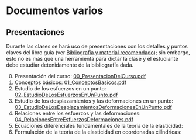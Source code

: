 # Documentos varios

## Presentaciones

Durante las clases se hará uso de presentaciones con los detalles y puntos claves del libro guía (ver [Bibliografía y material recomendado](../informacion/02_bibliografia_material.md)); sin embargo, esto no es más que una herramienta para dictar la clase y el estudiante debe estudiar detenidamente de la bibliografía dada.

0. Presentación del curso: [00_PresentacionDelCurso.pdf](00_PresentacionDelCurso.pdf)
1. Conceptos básicos: [01_ConceptosBasicos.pdf](01_ConceptosBasicos.pdf)
2. Estudio de los esfuerzos en un punto: [02_EstudioDeLosEsfuerzosEnUnPunto.pdf](02_EstudioDeLosEsfuerzosEnUnPunto.pdf)
3. Estudio de los desplazamientos y las deformaciones en un punto: [03_EstudioDeLosDesplazamientosDeformacionesEnUnPunto.pdf](03_EstudioDeLosDesplazamientosDeformacionesEnUnPunto.pdf)
4. Relaciones entre los esfuerzos y las deformaciones: [04_RelacionesEntreEsfuerzosDeformaciones.pdf](04_RelacionesEntreEsfuerzosDeformaciones.pdf)
5. Ecuaciones diferenciales fundamentales de la teoría de la elasticidad: []()
6. Formulación de la teoría de la elasticidad en coordenadas cilíndricas: []()

